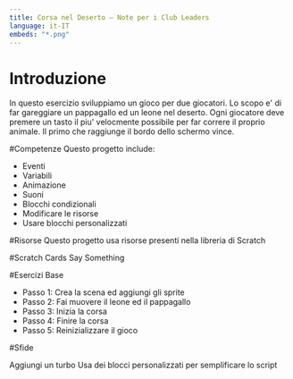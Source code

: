 ```yaml
---
title: Corsa nel Deserto — Note per i Club Leaders                  
language: it-IT
embeds: "*.png"
---
```


# Introduzione
In questo esercizio sviluppiamo un gioco per due giocatori. Lo scopo e' di far gareggiare un pappagallo ed un leone nel deserto. Ogni giocatore deve premere un tasto il piu' velocmente possibile per far correre il proprio animale. Il primo che raggiunge il bordo dello schermo vince.

#Competenze
Questo progetto include:

* Eventi
* Variabili
* Animazione
* Suoni
* Blocchi condizionali
* Modificare le risorse
* Usare blocchi personalizzati

#Risorse
Questo progetto usa risorse presenti nella libreria di Scratch

#Scratch Cards
Say Something

#Esercizi Base

* Passo 1: Crea la scena ed aggiungi gli sprite 
* Passo 2: Fai muovere il leone ed il pappagallo 
* Passo 3: Inizia la corsa
* Passo 4: Finire la corsa
* Passo 5: Reinizializzare il gioco

#Sfide

Aggiungi un turbo
Usa dei blocci personalizzati per semplificare lo script